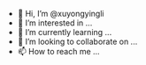 - 👋 Hi, I’m @xuyongyingli
- 👀 I’m interested in ...
- 🌱 I’m currently learning ...
- 💞️ I’m looking to collaborate on ...
- 📫 How to reach me ...

<!---
xuyongyingli/xuyongyingli is a ✨ special ✨ repository because its `README.md` (this file) appears on your GitHub profile.
You can click the Preview link to take a look at your changes.
--->
